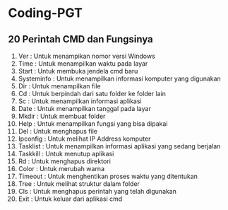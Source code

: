 # Coding-PGT

## 20 Perintah CMD dan Fungsinya

1. Ver : Untuk menampikan nomor versi Windows
2. Time : Untuk menampilkan waktu pada layar
3. Start : Untuk membuka jendela cmd baru
4. Systeminfo : Untuk menampilkan informasi komputer yang digunakan
5. Dir : Untuk menampilkan file
6. Cd : Untuk berpindah dari satu folder ke folder lain
7. Sc : Untuk menampilkan informasi aplikasi
8. Date : Untuk menampilkan tanggal pada layar
9. Mkdir : Untuk membuat folder 
10. Help : Untuk menampilkan fungsi yang bisa dipakai
11. Del : Untuk menghapus file
12. Ipconfig : Untuk melihat IP Address komputer
13. Tasklist : Untuk menampilkan informasi aplikasi yang sedang berjalan
14. Taskkill : Untuk menutup aplikasi
15. Rd : Untuk menghapus direktori  
16. Color : Untuk merubah warna 
17. Timeout : Untuk menghentikan proses waktu yang ditentukan 
18. Tree : Untuk melihat struktur dalam folder
19. Cls : Untuk menghapus perintah yang telah digunakan 
20. Exit : Untuk keluar dari aplikasi cmd
